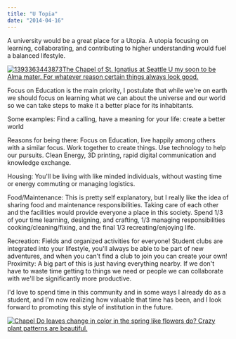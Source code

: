 ```yaml
---
title: "U Topia"
date: "2014-04-16"
---
```


A university would be a great place for a Utopia. A utopia focusing on learning, collaborating, and contributing to higher understanding would fuel a balanced lifestyle.

[![1393363443873](images/1393363443873-622x1024.jpg)The Chapel of St. Ignatius at Seattle U my soon to be Alma mater. For whatever reason certain things always look good.](http://timmyreilly.azurewebsites.net/wp-content/uploads/2014/04/1393363443873.jpg)

Focus on Education is the main priority, I postulate that while we're on earth we should focus on learning what we can about the universe and our world so we can take steps to make it a better place for its inhabitants.

Some examples: Find a calling, have a meaning for your life: create a better world

Reasons for being there: Focus on Education, live happily among others with a similar focus. Work together to create things. Use technology to help our pursuits. Clean Energy, 3D printing, rapid digital communication and knowledge exchange.

Housing: You'll be living with like minded individuals, without wasting time or energy commuting or managing logistics.

Food/Maintenance: This is pretty self explanatory, but I really like the idea of sharing food and maintenance responsibilities. Taking care of each other and the facilities would provide everyone a place in this society. Spend 1/3 of your time learning, designing, and crafting, 1/3 managing responsibilities cooking/cleaning/fixing, and the final 1/3 recreating/enjoying life.

Recreation: Fields and organized activities for everyone! Student clubs are integrated into your lifestyle, you'll always be able to be part of new adventures, and when you can't find a club to join you can create your own! Proximity: A big part of this is just having everything nearby. If we don't have to waste time getting to things we need or people we can collaborate with we'll be significantly more productive.

I'd love to spend time in this community and in some ways I already do as a student, and I'm now realizing how valuable that time has been, and I look forward to promoting this style of institution in the future.

 [![Chapel](images/IMG_20140415_104040-768x1024.jpg) Do leaves change in color in the spring like flowers do? Crazy plant patterns are beautiful.](http://timmyreilly.azurewebsites.net/wp-content/uploads/2014/04/IMG_20140415_104040.jpg)
